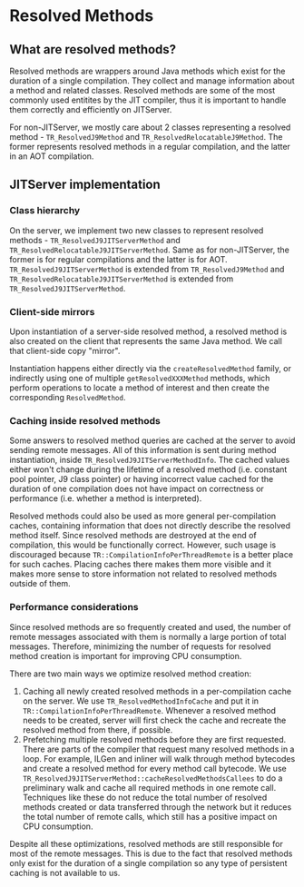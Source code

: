 <!--
Copyright (c) 2018, 2021 IBM Corp. and others

This program and the accompanying materials are made available under
the terms of the Eclipse Public License 2.0 which accompanies this
distribution and is available at https://www.eclipse.org/legal/epl-2.0/
or the Apache License, Version 2.0 which accompanies this distribution and
is available at https://www.apache.org/licenses/LICENSE-2.0.

This Source Code may also be made available under the following
Secondary Licenses when the conditions for such availability set
forth in the Eclipse Public License, v. 2.0 are satisfied: GNU
General Public License, version 2 with the GNU Classpath
Exception [1] and GNU General Public License, version 2 with the
OpenJDK Assembly Exception [2].

[1] https://www.gnu.org/software/classpath/license.html
[2] http://openjdk.java.net/legal/assembly-exception.html

SPDX-License-Identifier: EPL-2.0 OR Apache-2.0 OR GPL-2.0 WITH Classpath-exception-2.0 OR LicenseRef-GPL-2.0 WITH Assembly-exception
-->

# Resolved Methods

## What are resolved methods?

Resolved methods are wrappers around Java methods which exist for the duration of a single compilation. They collect and manage information about a method and related classes.
Resolved methods are some of the most commonly used entitites by the JIT compiler, thus it is important to handle them correctly and efficiently on JITServer.

For non-JITServer, we mostly care about 2 classes representing a resolved method - `TR_ResolvedJ9Method` and `TR_ResolvedRelocatableJ9Method`.
The former represents resolved methods in a regular compilation, and the latter in an AOT compilation.

## JITServer implementation

### Class hierarchy

On the server, we implement two new classes to represent resolved methods - `TR_ResolvedJ9JITServerMethod` and `TR_ResolvedRelocatableJ9JITServerMethod`.
Same as for non-JITServer, the former is for regular compilations and the latter is for AOT. `TR_ResolvedJ9JITServerMethod` is extended from `TR_ResolvedJ9Method` and
`TR_ResolvedRelocatableJ9JITServerMethod` is extended from `TR_ResolvedJ9JITServerMethod`.

### Client-side mirrors

Upon instantiation of a server-side resolved method, a resolved method is also created on the client that represents the same Java method. We call that client-side copy "mirror".

Instantiation happens either directly via the `createResolvedMethod` family, or indirectly using one of multiple `getResolvedXXXMethod` methods, which perform operations to locate a method of interest and then create the corresponding `ResolvedMethod`.

### Caching inside resolved methods

Some answers to resolved method queries are cached at the server to avoid sending remote messages.
All of this information is sent during method instantiation, inside `TR_ResolvedJ9JITServerMethodInfo`.
The cached values either won't change during the lifetime of a resolved method (i.e. constant pool pointer, J9 class pointer)
or having incorrect value cached for the duration of one compilation does not have impact on correctness or performance (i.e. whether a method is interpreted).

Resolved methods could also be used as more general per-compilation caches, containing information that does not directly describe the resolved method itself.
Since resolved methods are destroyed at the end of compilation, this would be functionally correct.
However, such usage is discouraged because `TR::CompilationInfoPerThreadRemote` is a better place for such caches. Placing caches there makes them more visible
and it makes more sense to store information not related to resolved methods outside of them.

### Performance considerations

Since resolved methods are so frequently created and used, the number of remote messages associated with them is normally a large portion of total messages. Therefore, minimizing the number of requests for resolved method creation is important for improving CPU consumption.

There are two main ways we optimize resolved method creation:

1. Caching all newly created resolved methods in a per-compilation cache on the server. We use `TR_ResolvedMethodInfoCache` and put it in `TR::CompilationInfoPerThreadRemote`.
Whenever a resolved method needs to be created, server will first check the cache and recreate the resolved method from there, if possible.
2. Prefetching multiple resolved methods before they are first requested. There are parts of the compiler that request many resolved methods in a loop.
For example, ILGen and inliner will walk through method bytecodes and create a resolved method for every method call bytecode.
We use `TR_ResolvedJ9JITServerMethod::cacheResolvedMethodsCallees` to do a preliminary walk and cache all required methods in one remote call.
Techniques like these do not reduce the total number of resolved methods created or data transferred through the network but it reduces the total number of remote calls,
which still has a positive impact on CPU consumption.

Despite all these optimizations, resolved methods are still responsible for most of the remote messages. This is due to the fact that resolved methods only exist
for the duration of a single compilation so any type of persistent caching is not available to us.
